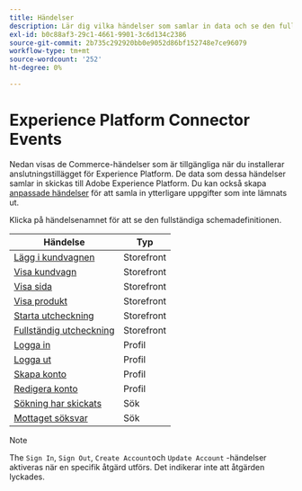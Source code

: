 ```yaml
---
title: Händelser
description: Lär dig vilka händelser som samlar in data och se den fullständiga schemadefinitionen.
exl-id: b0c88af3-29c1-4661-9901-3c6d134c2386
source-git-commit: 2b735c292920bb0e9052d86bf152748e7ce96079
workflow-type: tm+mt
source-wordcount: '252'
ht-degree: 0%

---
```


# Experience Platform Connector Events

Nedan visas de Commerce-händelser som är tillgängliga när du installerar anslutningstillägget för Experience Platform. De data som dessa händelser samlar in skickas till Adobe Experience Platform. Du kan också skapa [anpassade händelser](custom-events.md) för att samla in ytterligare uppgifter som inte lämnats ut.

Klicka på händelsenamnet för att se den fullständiga schemadefinitionen.

| Händelse | Typ |
|---|---|
| [Lägg i kundvagnen](https://github.com/adobe/magento-storefront-event-collector/blob/main/src/handlers/product/addToCartAEP.ts) | Storefront |
| [Visa kundvagn](https://github.com/adobe/magento-storefront-event-collector/blob/main/src/handlers/shoppingCart/viewAEP.ts) | Storefront |
| [Visa sida](https://github.com/adobe/magento-storefront-event-collector/blob/main/src/handlers/page/viewAEP.ts) | Storefront |
| [Visa produkt](https://github.com/adobe/magento-storefront-event-collector/blob/main/src/handlers/product/viewAEP.ts) | Storefront |
| [Starta utcheckning](https://github.com/adobe/magento-storefront-event-collector/blob/main/src/handlers/shoppingCart/initiateCheckoutAEP.ts) | Storefront |
| [Fullständig utcheckning](https://github.com/adobe/magento-storefront-event-collector/blob/main/src/handlers/checkout/placeOrderAEP.ts) | Storefront |
| [Logga in](https://github.com/adobe/magento-storefront-event-collector/blob/main/src/handlers/account/signInAEP.ts) | Profil |
| [Logga ut](https://github.com/adobe/magento-storefront-event-collector/blob/main/src/handlers/account/signOutAEP.ts) | Profil |
| [Skapa konto](https://github.com/adobe/magento-storefront-event-collector/blob/main/src/handlers/account/createAccountAEP.ts) | Profil |
| [Redigera konto](https://github.com/adobe/magento-storefront-event-collector/blob/main/src/handlers/account/editAccountAEP.ts) | Profil |
| [Sökning har skickats](https://github.com/adobe/magento-storefront-event-collector/blob/main/src/handlers/search/searchRequestSentAEP.ts) | Sök |
| [Mottaget söksvar](https://github.com/adobe/magento-storefront-event-collector/blob/main/src/handlers/search/searchResponseReceivedAEP.ts) | Sök |

>[!NOTE]
>
> The `Sign In`, `Sign Out`, `Create Account`och `Update Account` -händelser aktiveras när en specifik åtgärd utförs. Det indikerar inte att åtgärden lyckades.
